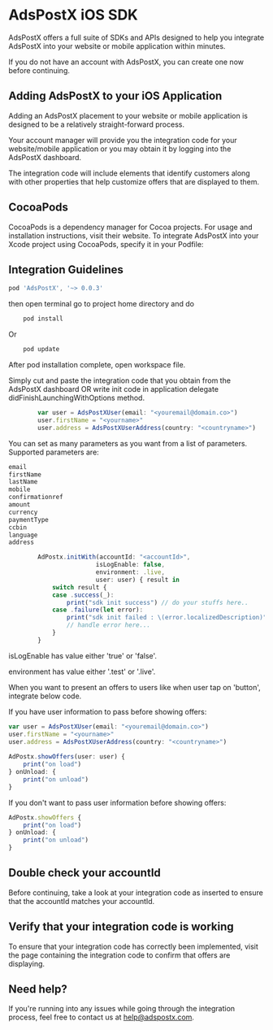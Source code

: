 
# AdsPostX iOS SDK

AdsPostX offers a full suite of SDKs and APIs designed to help you integrate AdsPostX into your website or mobile application within minutes.

If you do not have an account with AdsPostX, you can create one now before continuing.

## Adding AdsPostX to your iOS Application

Adding an AdsPostX placement to your website or mobile application is designed to be a relatively straight-forward process. 

Your account manager will provide you the integration code for your website/mobile application or you may obtain it by logging into the AdsPostX dashboard.

The integration code will include elements that identify customers along with other properties that help customize offers that are displayed to them.  


## CocoaPods

CocoaPods is a dependency manager for Cocoa projects. For usage and installation instructions, visit their website. To integrate AdsPostX into your Xcode project using CocoaPods, specify it in your Podfile:

## Integration Guidelines

```javascript
pod 'AdsPostX', '~> 0.0.3'
```

then open terminal go to project home directory and do


```javascript
    pod install
```

Or

```javascript
    pod update
```

After pod installation complete, open workspace file.

Simply cut and paste the integration code that you obtain from the AdsPostX dashboard OR write init code in application delegate didFinishLaunchingWithOptions method.

```javascript
        var user = AdsPostXUser(email: "<youremail@domain.co>")
        user.firstName = "<yourname>"
        user.address = AdsPostXUserAddress(country: "<countryname>")
```
You can set as many parameters as you want from a list of parameters.
Supported parameters are:

```javascript
email
firstName
lastName
mobile
confirmationref
amount
currency
paymentType
ccbin
language
address
```

```javascript
        AdPostx.initWith(accountId: "<accountId>", 
                        isLogEnable: false, 
                        environment: .live, 
                        user: user) { result in
            switch result {
            case .success(_):
                print("sdk init success") // do your stuffs here..
            case .failure(let error):
                print("sdk init failed : \(error.localizedDescription)")
                // handle error here...
            }
        }
```

isLogEnable has value either 'true' or 'false'.

environment has value either '.test' or '.live'.

When you want to present an offers to users like when user tap on 'button', integrate below code.

If you have user information to pass before showing offers:

```javascript
var user = AdsPostXUser(email: "<youremail@domain.co>")
user.firstName = "<yourname>"
user.address = AdsPostXUserAddress(country: "<countryname>")
        
AdPostx.showOffers(user: user) {
    print("on load")
} onUnload: {
    print("on unload")
}
```

If you don't want to pass user information before showing offers:

```javascript
AdPostx.showOffers {
    print("on load")
} onUnload: {
    print("on unload")
}
```


## Double check your accountId

Before continuing, take a look at your integration code as inserted to ensure that the accountId matches your accountId.

## Verify that your integration code is working

To ensure that your integration code has correctly been implemented, visit the page containing the integration code to confirm that offers are displaying.


## Need help?

If you're running into any issues while going through the integration process, feel free to contact us at help@adspostx.com.

